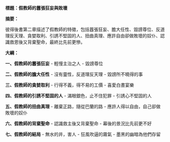 **標題：假教師的囂張狂妄與敗壞**

**摘要：**

彼得後書第二章描述了假教師的特徵，包括囂張狂妄、膽大任性、毀謗尊位、反道理反天理、貪婪取利、引誘不堅固的人、扭曲真理、應許自由卻做敗壞的奴仆、認識救恩後又背棄聖命，最終比先前更慘。

**大綱：**

**一、假教師的囂張狂妄**
    - 輕慢主治之人
    - 毀謗尊位

**二、假教師的膽大任性**
    - 沒有靈性，反道理反天理
    - 毀謗所不曉得的事

**三、假教師的貪婪取利**
    - 行得不義，得不易的工價
    - 喜愛白晝宴樂

**四、假教師的引誘不堅固的人**
    - 滿眼銀色，止不住犯罪
    - 引誘心不堅固的人

**五、假教師的扭曲真理**
    - 離棄正路，隨從巴蘭的路
    - 應許人得以自由，自己卻做敗壞的奴仆

**六、假教師的背棄聖命**
    - 認識救主後又背棄聖命
    - 幕後的景況比先前更不好

**七、假教師的結局**
    - 無水的井，害人
    - 狂風吹逼的霧氣
    - 墨黑的幽暗為他們存留